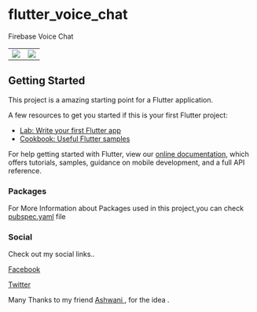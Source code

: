 # flutter_voice_chat
Firebase Voice Chat

| | |
|-------------------------|-------------------------|
|<img src = "https://user-images.githubusercontent.com/21126965/57192515-0d6f2c80-6f4f-11e9-9ec7-55b130670933.png">|<img src = "https://user-images.githubusercontent.com/21126965/57192516-0d6f2c80-6f4f-11e9-91af-ca230f83f486.png">|

## Getting Started

This project is a amazing starting point for a Flutter application.

A few resources to get you started if this is your first Flutter project:

- [Lab: Write your first Flutter app](https://flutter.io/docs/get-started/codelab)
- [Cookbook: Useful Flutter samples](https://flutter.io/docs/cookbook)

For help getting started with Flutter, view our 
[online documentation](https://flutter.io/docs), which offers tutorials, 
samples, guidance on mobile development, and a full API reference.

### Packages

For More Information about Packages used in this project,you can check <a href = "https://github.com/mohanmonu777/flutter_voice_chat/blob/master/pubspec.yaml">pubspec.yaml</a> file

### Social

Check out my social links..

<a href = "https://www.facebook.com/sree.dhannu?"> Facebook </a>

<a href = "https://twitter.com/Mohan_117" > Twitter </a>

Many Thanks to my friend <a href = "https://twitter.com/therichiekumar"> Ashwani </a>, for the idea .
